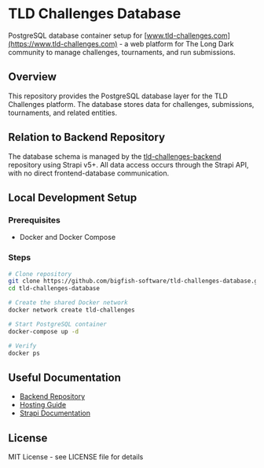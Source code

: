 # TLD Challenges Database

PostgreSQL database container setup for [www.tld-challenges.com](https://www.tld-challenges.com) - a web platform for The Long Dark community to manage challenges, tournaments, and run submissions.

## Overview

This repository provides the PostgreSQL database layer for the TLD Challenges platform. The database stores data for challenges, submissions, tournaments, and related entities.

## Relation to Backend Repository

The database schema is managed by the [tld-challenges-backend](https://github.com/bigfish-software/tld-challenges-backend) repository using Strapi v5+. All data access occurs through the Strapi API, with no direct frontend-database communication.

## Local Development Setup

### Prerequisites
- Docker and Docker Compose

### Steps
```bash
# Clone repository
git clone https://github.com/bigfish-software/tld-challenges-database.git
cd tld-challenges-database

# Create the shared Docker network
docker network create tld-challenges

# Start PostgreSQL container
docker-compose up -d

# Verify
docker ps
```

## Useful Documentation

- [Backend Repository](https://github.com/bigfish-software/tld-challenges-backend)
- [Hosting Guide](./docs/hosting.md)
- [Strapi Documentation](https://docs.strapi.io/)

## License

MIT License - see LICENSE file for details